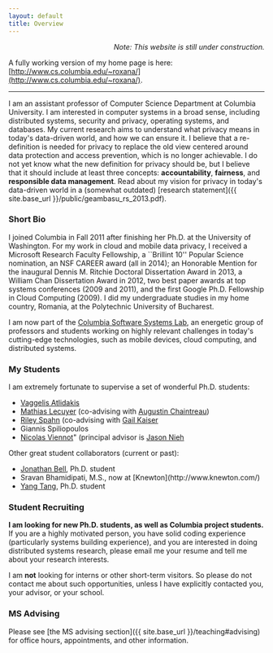 ```yaml
---
layout: default
title: Overview
---
```


<p class="message" align="right">
  <i>Note: This website is still under construction. </i>
</p>

A fully working version of my home page is here: [http://www.cs.columbia.edu/~roxana/](http://www.cs.columbia.edu/~roxana/).

---

I am an assistant professor of Computer Science Department at Columbia University. I am interested in computer systems in a broad sense, including distributed systems, security and privacy, operating systems, and databases. My current research aims to understand what privacy means in today's data-driven world, and how we can ensure it.  I believe that a re-definition is needed for privacy to replace the old view centered around data protection and access prevention, which is no longer achievable.  I do not yet know what the new definition for privacy should be, but I believe that it should include at least three concepts: **accountability**, **fairness**, and **responsible data management**.  Read about my vision for privacy in today's data-driven world in a (somewhat outdated) [research statement]({{ site.base_url }}/public/geambasu_rs_2013.pdf).

### Short Bio

I joined Columbia in Fall 2011 after finishing her Ph.D. at the University of Washington.  For my work in cloud and mobile data privacy, I received a Microsoft Research Faculty Fellowship, a ``Brillint 10'' Popular Science nomination, an NSF CAREER award (all in 2014); an Honorable Mention for the inaugural Dennis M. Ritchie Doctoral Dissertation Award in 2013, a William Chan Dissertation Award in 2012, two best paper awards at top systems conferences (2009 and 2011), and the first Google Ph.D. Fellowship in Cloud Computing (2009).  I did my undergraduate studies in my home country, Romania, at the Polytechnic University of Bucharest.

I am now part of the [Columbia Software Systems Lab](http://systems.cs.columbia.edu/), an energetic group of professors and students working on highly relevant challenges in today's cutting-edge technologies, such as mobile devices, cloud computing, and distributed systems.

### My Students

I am extremely fortunate to supervise a set of wonderful Ph.D. students:

* [Vaggelis Atlidakis](http://www.cs.columbia.edu/~vatlidak/)
* [Mathias Lecuyer](http://www.cs.columbia.edu/~mathias/) (co-advising with [Augustin Chaintreau](http://www.cs.columbia.edu/~augustin/))
* [Riley Spahn](http://www.cs.columbia.edu/~riley/) (co-advising with [Gail Kaiser](http://www.cs.columbia.edu/~kaiser/)
* Giannis Spiliopoulos
* [Nicolas Viennot](https://github.com/nviennot)" (principal advisor is [Jason Nieh](http://www.cs.columbia.edu/~nieh/)

Other great student collaborators (current or past):
<ul>
    <li><a href="http://jonbell.net">Jonathan Bell</a>, Ph.D. student</li>
    <li>Sravan Bhamidipati, M.S., now at [Knewton](http://www.knewton.com/)</li>
    <li><a href="http://www.cs.columbia.edu/~ty/">Yang Tang</a>, Ph.D. student</li>
</ul>


### Student Recruiting

**I am looking for new Ph.D. students, as well as Columbia project students.**
If you are a highly motivated person, you have solid coding experience
(particularly systems building experience), and you are interested in
doing distributed systems research, please email me your resume and
tell me about your research interests.

I am **not** looking for interns or other short-term visitors.
So please do not contact me about such opportunities, unless I have
explicitly contacted you, your advisor, or your school.


### MS Advising

Please see [the MS advising section]({{ site.base_url }}/teaching#advising) for office hours,
appointments, and other information.




